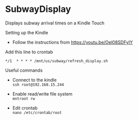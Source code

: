 # SubwayDisplay
Displays subway arrival times on a Kindle Touch

Setting up the Kindle
- Follow the instructions from https://youtu.be/Oel08SDFyIY


Add this line to crontab
```
*/1  * * * * /mnt/us/subway/refresh_display.sh      
```

Useful commands

- Connect to the kindle  
`ssh root@192.168.15.244`

- Enable read/write file system  
`mntroot rw`

- Edit crontab  
`nano /etc/crontab/root`

